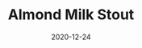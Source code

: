 ---
title: "Almond Milk Stout"
draft: false
date: 2020-12-24
summary: "An English style Milk Stout with Disaronno amaretto."
favicon: 'images/favicon.ico'
label: 
OG: 1.058
FG: 1.019
SRM: 47
IBUS: 34
kegged: true
weight: 2
---